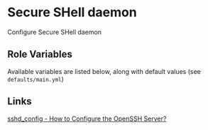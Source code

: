 # Secure SHell daemon

Configure Secure SHell daemon

## Role Variables

Available variables are listed below, along with default values (see `defaults/main.yml`)

## Links

[sshd_config - How to Configure the OpenSSH Server?](https://www.ssh.com/academy/ssh/sshd_config)
